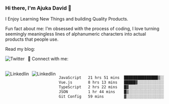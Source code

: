 ### Hi there, I'm Ajuka David 🥷

I Enjoy Learning New Things and building Quality Products.

Fun fact about me: I'm obsessed with the process of coding, I love turning seemingly meaningless lines of alphanumeric characters into actual products that people use.

Read my blog:

<a href="https://tobit.hashnode.dev/"> <img src="https://img.shields.io/badge/Hashnode-2962FF?style=for-the-badge&logo=hashnode&logoColor=white"
     alt="Twitter"
     style="float: left; margin-right: 10px;" /> </a>


📱 Connect with me: 

<br />
<a href="https://www.linkedin.com/in/david-ajuka-630660144/"> <img src="https://img.shields.io/badge/LinkedIn-0077B5?style=for-the-badge&logo=linkedin&logoColor=white"
     alt="LinkedIin"
     style="float: left; margin-right: 10px;" /> </a> <a href="mailto:ajuka.zephiniah@gmail.com"> <img src="https://img.shields.io/badge/Gmail-D14836?style=for-the-badge&logo=gmail&logoColor=white"
     alt="LinkedIin"
     style="float: left; margin-right: 10px;" /> </a>
     

<!--START_SECTION:waka-->

```txt
JavaScript   21 hrs 51 mins  ███████████████▒░░░░░░░░░   61.76 %
Vue.js       8 hrs 13 mins   █████▓░░░░░░░░░░░░░░░░░░░   23.25 %
TypeScript   2 hrs 22 mins   █▓░░░░░░░░░░░░░░░░░░░░░░░   06.69 %
JSON         1 hr 44 mins    █▒░░░░░░░░░░░░░░░░░░░░░░░   04.93 %
Git Config   59 mins         ▓░░░░░░░░░░░░░░░░░░░░░░░░   02.80 %
```

<!--END_SECTION:waka-->
